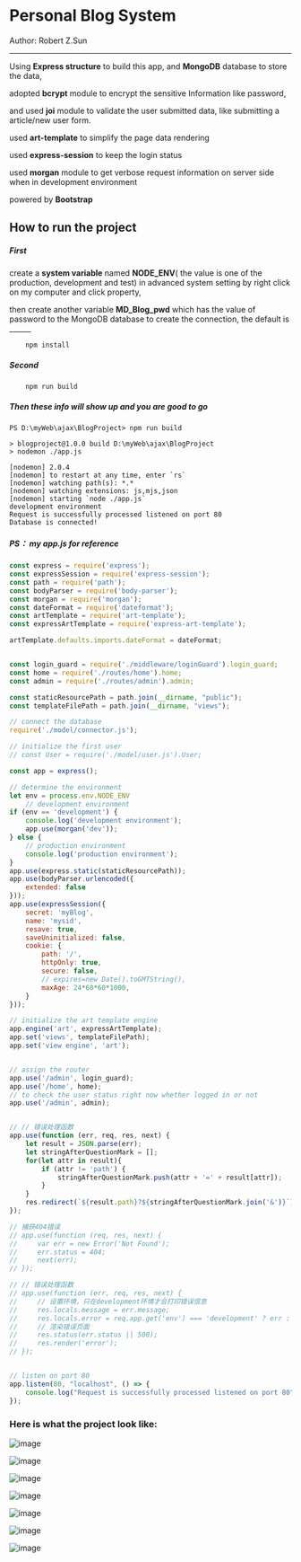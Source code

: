 # Personal Blog System
Author:  Robert Z.Sun

***

Using **Express structure** to build this app, and **MongoDB** database to store the data,  

adopted **bcrypt** module to encrypt the sensitive Information like password, 

and used **joi** module to validate the user submitted data, like submitting a article/new user form.

used **art-template** to simplify the page data rendering

used **express-session** to keep the login status

used **morgan** module to get verbose request information on server side when in development environment

powered by **Bootstrap**



## How to run the project

 ##### First

create a **system variable** named **NODE_ENV**( the value is one of the  production, development and test) in advanced system setting by right click on my computer and click property,

then create another variable **MD_Blog_pwd** which has the value of password to the MongoDB database to create the connection, the default is ______

```
	npm install
```
##### Second
```
	npm run build
```



##### Then these info will show up and you are good to go

```
PS D:\myWeb\ajax\BlogProject> npm run build

> blogproject@1.0.0 build D:\myWeb\ajax\BlogProject
> nodemon ./app.js

[nodemon] 2.0.4
[nodemon] to restart at any time, enter `rs`
[nodemon] watching path(s): *.*
[nodemon] watching extensions: js,mjs,json
[nodemon] starting `node ./app.js`
development environment
Request is successfully processed listened on port 80
Database is connected!
```



##### PS： my   app.js for reference

```javascript
const express = require('express');
const expressSession = require('express-session');
const path = require('path');
const bodyParser = require('body-parser');
const morgan = require('morgan');
const dateFormat = require('dateformat');
const artTemplate = require('art-template');
const expressArtTemplate = require('express-art-template');

artTemplate.defaults.imports.dateFormat = dateFormat;


const login_guard = require('./middleware/loginGuard').login_guard;
const home = require('./routes/home').home;
const admin = require('./routes/admin').admin;

const staticResourcePath = path.join(__dirname, "public");
const templateFilePath = path.join(__dirname, "views");

// connect the database
require('./model/connector.js');

// initialize the first user
// const User = require('./model/user.js').User;

const app = express();

// determine the environment
let env = process.env.NODE_ENV
    // development environment
if (env == 'development') {
    console.log('development environment');
    app.use(morgan('dev'));
} else {
    // production environment
    console.log('production environment');
}
app.use(express.static(staticResourcePath));
app.use(bodyParser.urlencoded({
    extended: false
}));
app.use(expressSession({
    secret: 'myBlog',
    name: 'mysid',
    resave: true,
    saveUninitialized: false,
    cookie: {
        path: '/',
        httpOnly: true,
        secure: false,
        // expires=new Date().toGMTString(),
        maxAge: 24*60*60*1000,
    }
}));

// initialize the art template engine
app.engine('art', expressArtTemplate);
app.set('views', templateFilePath);
app.set('view engine', 'art');


// assign the router
app.use('/admin', login_guard);
app.use('/home', home);
// to check the user status right now whether logged in or not
app.use('/admin', admin);


// // 错误处理函数
app.use(function (err, req, res, next) {
    let result = JSON.parse(err);
    let stringAfterQuestionMark = [];
    for(let attr in result){
        if (attr != 'path') {
            stringAfterQuestionMark.push(attr + '=' + result[attr]); 
        }
    }
    res.redirect(`${result.path}?${stringAfterQuestionMark.join('&')}`); // ES6 way
});

// 捕获404错误
// app.use(function (req, res, next) {
//     var err = new Error('Not Found');
//     err.status = 404;
//     next(err);
// });

// // 错误处理函数
// app.use(function (err, req, res, next) {
//     // 设置环境，只在development环境才会打印错误信息
//     res.locals.message = err.message;
//     res.locals.error = req.app.get('env') === 'development' ? err : {};
//     // 渲染错误页面
//     res.status(err.status || 500);
//     res.render('error');
// });


// listen on port 80
app.listen(80, "localhost", () => {
    console.log("Request is successfully processed listened on port 80");
});
```

### Here is what the project look like:

![image](https://img-blog.csdnimg.cn/2020070709401419.png?x-oss-process=image/watermark,type_ZmFuZ3poZW5naGVpdGk,shadow_10,text_aHR0cHM6Ly9ibG9nLmNzZG4ubmV0L3dlaXhpbl80MjY1NTcxNw==,size_16,color_FFFFFF,t_70)

![image](https://img-blog.csdnimg.cn/20200707094006588.png?x-oss-process=image/watermark,type_ZmFuZ3poZW5naGVpdGk,shadow_10,text_aHR0cHM6Ly9ibG9nLmNzZG4ubmV0L3dlaXhpbl80MjY1NTcxNw==,size_16,color_FFFFFF,t_70)

![image](https://img-blog.csdnimg.cn/20200707093956679.png?x-oss-process=image/watermark,type_ZmFuZ3poZW5naGVpdGk,shadow_10,text_aHR0cHM6Ly9ibG9nLmNzZG4ubmV0L3dlaXhpbl80MjY1NTcxNw==,size_16,color_FFFFFF,t_70)

![image](https://img-blog.csdnimg.cn/20200707093831726.png?x-oss-process=image/watermark,type_ZmFuZ3poZW5naGVpdGk,shadow_10,text_aHR0cHM6Ly9ibG9nLmNzZG4ubmV0L3dlaXhpbl80MjY1NTcxNw==,size_16,color_FFFFFF,t_70)

![image](https://img-blog.csdnimg.cn/20200707094301224.png?x-oss-process=image/watermark,type_ZmFuZ3poZW5naGVpdGk,shadow_10,text_aHR0cHM6Ly9ibG9nLmNzZG4ubmV0L3dlaXhpbl80MjY1NTcxNw==,size_16,color_FFFFFF,t_70)

![image](https://img-blog.csdnimg.cn/2020070709382227.png?x-oss-process=image/watermark,type_ZmFuZ3poZW5naGVpdGk,shadow_10,text_aHR0cHM6Ly9ibG9nLmNzZG4ubmV0L3dlaXhpbl80MjY1NTcxNw==,size_16,color_FFFFFF,t_70)

![image](https://img-blog.csdnimg.cn/20200707094245896.png?x-oss-process=image/watermark,type_ZmFuZ3poZW5naGVpdGk,shadow_10,text_aHR0cHM6Ly9ibG9nLmNzZG4ubmV0L3dlaXhpbl80MjY1NTcxNw==,size_16,color_FFFFFF,t_70)